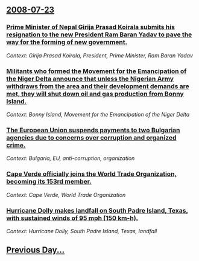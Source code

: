 ## [2008-07-23](/news/2008/07/23/index.md)

### [ Prime Minister of Nepal Girija Prasad Koirala submits his resignation to the new President Ram Baran Yadav to pave the way for the forming of new government. ](/news/2008/07/23/prime-minister-of-nepal-girija-prasad-koirala-submits-his-resignation-to-the-new-president-ram-baran-yadav-to-pave-the-way-for-the-forming.md)
_Context: Girija Prasad Koirala, President, Prime Minister, Ram Baran Yadav_

### [ Militants who formed the Movement for the Emancipation of the Niger Delta announce that unless the Nigerian Army withdraws from the area and their development demands are met, they will shut down oil and gas production from Bonny Island. ](/news/2008/07/23/militants-who-formed-the-movement-for-the-emancipation-of-the-niger-delta-announce-that-unless-the-nigerian-army-withdraws-from-the-area-an.md)
_Context: Bonny Island, Movement for the Emancipation of the Niger Delta_

### [ The European Union suspends payments to two Bulgarian agencies due to concerns over corruption and organized crime. ](/news/2008/07/23/the-european-union-suspends-payments-to-two-bulgarian-agencies-due-to-concerns-over-corruption-and-organized-crime.md)
_Context: Bulgaria, EU, anti-corruption, organization_

### [ Cape Verde officially joins the World Trade Organization, becoming its 153rd member. ](/news/2008/07/23/cape-verde-officially-joins-the-world-trade-organization-becoming-its-153rd-member.md)
_Context: Cape Verde, World Trade Organization_

### [ Hurricane Dolly makes landfall on South Padre Island, Texas, with sustained winds of 95 mph (150 km-h). ](/news/2008/07/23/hurricane-dolly-makes-landfall-on-south-padre-island-texas-with-sustained-winds-of-95-mph-150-km-h.md)
_Context: Hurricane Dolly, South Padre Island, Texas, landfall_

## [Previous Day...](/news/2008/07/22/index.md)

